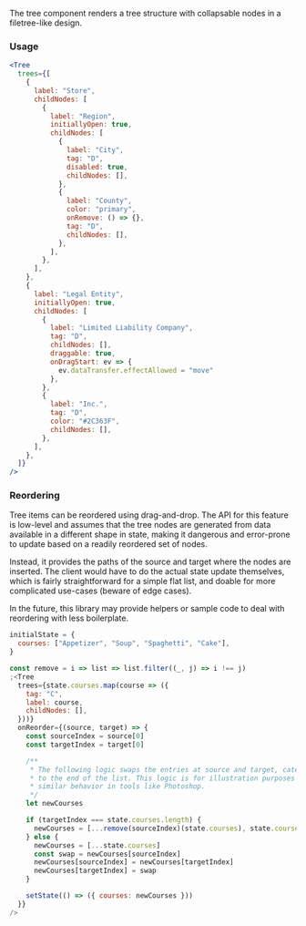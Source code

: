 The tree component renders a tree structure with collapsable nodes in a filetree-like design.

### Usage

```jsx
<Tree
  trees={[
    {
      label: "Store",
      childNodes: [
        {
          label: "Region",
          initiallyOpen: true,
          childNodes: [
            {
              label: "City",
              tag: "D",
              disabled: true,
              childNodes: [],
            },
            {
              label: "County",
              color: "primary",
              onRemove: () => {},
              tag: "D",
              childNodes: [],
            },
          ],
        },
      ],
    },
    {
      label: "Legal Entity",
      initiallyOpen: true,
      childNodes: [
        {
          label: "Limited Liability Company",
          tag: "D",
          childNodes: [],
          draggable: true,
          onDragStart: ev => {
            ev.dataTransfer.effectAllowed = "move"
          },
        },
        {
          label: "Inc.",
          tag: "D",
          color: "#2C363F",
          childNodes: [],
        },
      ],
    },
  ]}
/>
```

### Reordering

Tree items can be reordered using drag-and-drop. The API for this feature is low-level and assumes that the tree nodes are generated from data available in a different shape in state, making it dangerous and error-prone to update based on a readily reordered set of nodes.

Instead, it provides the paths of the source and target where the nodes are inserted. The client would have to do the actual state update themselves, which is fairly straightforward for a simple flat list, and doable for more complicated use-cases (beware of edge cases).

In the future, this library may provide helpers or sample code to deal with reordering with less boilerplate.

```jsx
initialState = {
  courses: ["Appetizer", "Soup", "Spaghetti", "Cake"],
}

const remove = i => list => list.filter((_, j) => i !== j)
;<Tree
  trees={state.courses.map(course => ({
    tag: "C",
    label: course,
    childNodes: [],
  }))}
  onReorder={(source, target) => {
    const sourceIndex = source[0]
    const targetIndex = target[0]

    /**
     * The following logic swaps the entries at source and target, catering to an edge case where the element is dragged
     * to the end of the list. This logic is for illustration purposes only, and needs a bit more work in order to replicate
     * similar behavior in tools like Photoshop.
     */
    let newCourses

    if (targetIndex === state.courses.length) {
      newCourses = [...remove(sourceIndex)(state.courses), state.courses[sourceIndex]]
    } else {
      newCourses = [...state.courses]
      const swap = newCourses[sourceIndex]
      newCourses[sourceIndex] = newCourses[targetIndex]
      newCourses[targetIndex] = swap
    }

    setState(() => ({ courses: newCourses }))
  }}
/>
```
